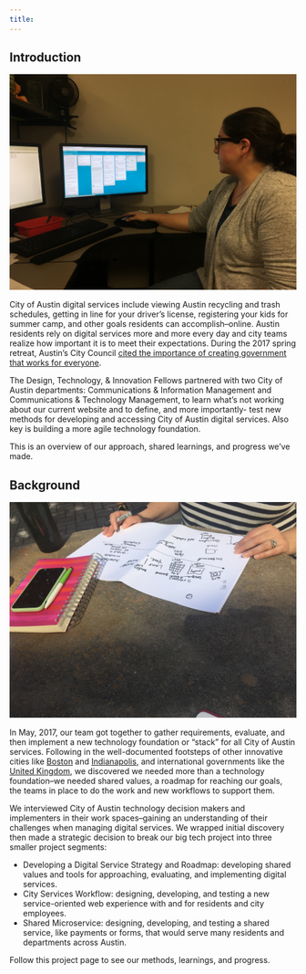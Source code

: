 ```yaml
---
title:
---
```


## Introduction

![image of City of Austin Technologist](/uploads/Jasmine%20Shares%20Work.jpeg)

City of Austin digital services include viewing Austin recycling and trash schedules, getting in line for your driver’s license, registering your kids for summer camp, and other goals residents can accomplish–online. Austin residents rely on digital services more and more every day and city teams realize how important it is to meet their expectations. During the 2017 spring retreat, Austin’s City Council [cited the importance of creating government that works for everyone](http://projects.austintexas.io/smart-city-strategic-roadmap/).

The Design, Technology, & Innovation Fellows partnered with two City of Austin departments: Communications & Information Management and Communications & Technology Management, to learn what’s not working about our current website and to define, and more importantly- test new methods for developing and accessing City of Austin digital services. Also key is building a more agile technology foundation.

This is an overview of our approach, shared learnings, and progress we’ve made.

## Background

![image of Elizabeth drawing a reflection timeline](/uploads/Elizabeth%20Draws%20Timeline.jpeg)

In May, 2017, our team got together to gather requirements, evaluate, and then implement a new technology foundation or “stack” for all City of Austin services. Following in the well-documented footsteps of other innovative cities like [Boston](https://www.boston.gov/departments/digital-team) and [Indianapolis](https://shift.indy.gov/), and international governments like the [United Kingdom](https://www.gov.uk/government/organisations/government-digital-service), we discovered we needed more than a technology foundation–we needed shared values, a roadmap for reaching our goals, the teams in place to do the work and new workflows to support them.

We interviewed City of Austin technology decision makers and implementers in their work spaces–gaining an understanding of their challenges when managing digital services. We wrapped initial discovery then made a strategic decision to break our big tech project into three smaller project segments:

* Developing a Digital Service Strategy and Roadmap: developing shared values and tools for approaching, evaluating, and implementing digital services.
* City Services Workflow: designing, developing, and testing a new service-oriented web experience with and for residents and city employees.
* Shared Microservice: designing, developing, and testing a shared service, like payments or forms, that would serve many residents and departments across Austin.

Follow this project page to see our methods, learnings, and progress.
